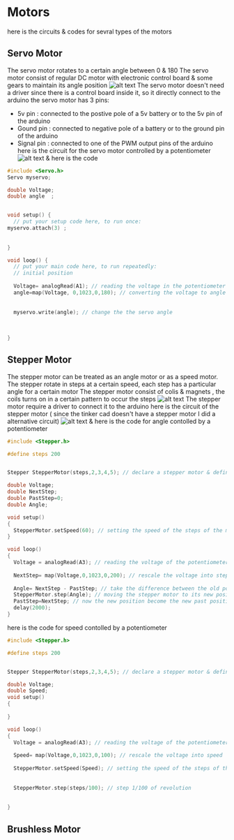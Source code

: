 # Motors
here is the circuits & codes for sevral types of the motors
## Servo Motor
The servo motor rotates to a certain angle between 0 & 180
The servo motor consist of regular DC motor with electronic control board & some gears to maintain its angle position
![alt text](https://www.jameco.com/Jameco/workshop/Howitworks/how-servo-motors-work-fig2.jpg)
The servo motor doesn't need a driver since there is a control board inside it, so it directly connect to the arduino
the servo motor has 3 pins:
* 5v pin : connected to the postive pole of a 5v battery or to the 5v pin of the arduino
* Gound pin : connected to negative pole of a battery or to the ground pin of the arduino
* Signal pin : connected to one of the PWM output pins of the arduino
here is the circuit for the servo motor controlled by a potentiometer
![alt text](https://github.com/Maashn5/Motors/blob/main/Servo_test/servo%20motor%20movement.png)
& here is the code 
```c++
#include <Servo.h>
Servo myservo;

double Voltage; 
double angle  ;


void setup() {
  // put your setup code here, to run once:
myservo.attach(3) ;
  
 
}

void loop() {
  // put your main code here, to run repeatedly:
  // initial position
  
  Voltage= analogRead(A1); // reading the voltage in the potentiometer
  angle=map(Voltage, 0,1023,0,180); // converting the voltage to angle between 0 & 180
  
  
  myservo.write(angle); // change the the servo angle
  
  
  
}
```
## Stepper Motor
The stepper motor can be treated as an angle motor or as a speed motor.
The stepper rotate in steps at a certain speed, each step has a particular angle for a certain motor
The stepper motor consist of colis & magnets , the coils turns on in a certain pattern to occur the steps
![alt text](https://www.amci.com/files/6215/9363/2691/stepper_current_4_steps.jpg)
The stepper motor require a driver to connect it to the arduino 
here is  the circuit of the stepper motor ( since the tinker cad doesn't have a stepper motor I did a alternative circuit)
![alt text](https://github.com/Maashn5/Motors/blob/main/StepperMotor_WithPotentiometer/stepper%20motor.png)
& here is the code for angle contolled by a potentiometer 
```c++
#include <Stepper.h>

#define steps 200


Stepper StepperMotor(steps,2,3,4,5); // declare a stepper motor & define its ports in the arduino

double Voltage;
double NextStep;
double PastStep=0;
double Angle;

void setup()
{
  StepperMotor.setSpeed(60); // setting the speed of the steps of the motor
}

void loop()
{
  Voltage = analogRead(A3); // reading the voltage of the potentiometer
  
  NextStep= map(Voltage,0,1023,0,200); // rescale the voltage into steps
    
  Angle= NextStep - PastStep; // take the difference between the old position & the new one 
  StepperMotor.step(Angle); // moving the stepper motor to its new position
  PastStep=NextStep; // now the new position become the new past position 
  delay(2000);
}
```
here is the code for speed contolled by a potentiometer
```c++
#include <Stepper.h>

#define steps 200


Stepper StepperMotor(steps,2,3,4,5); // declare a stepper motor & define its ports in the arduino

double Voltage;
double Speed;
void setup()
{
  
}

void loop()
{
  Voltage = analogRead(A3); // reading the voltage of the potentiometer
  
  Speed= map(Voltage,0,1023,0,100); // rescale the voltage into speed
  
  StepperMotor.setSpeed(Speed); // setting the speed of the steps of the motor  
  
  
  StepperMotor.step(steps/100); // step 1/100 of revolution 
  
  
}
```
## Brushless Motor
